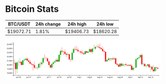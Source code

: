 # Bitcoin Stats

BTC/USDT|24h change|24h high|24h low|
|---|---|---|---|
|$19072.71|1.81%|$19406.73|$18620.28|

<img src="./chart.svg">
